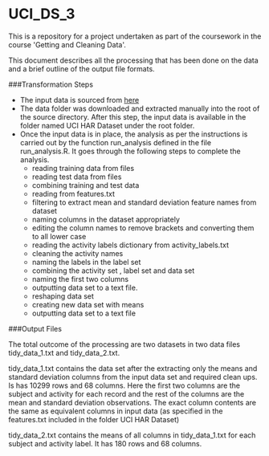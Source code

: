 UCI\_DS\_3
========

This is a repository for a project undertaken as part of the coursework in the course 'Getting and Cleaning Data'. 

This document describes all the processing that has been done on the data and a brief outline of the output file formats.

###Transformation Steps

  - The input data is sourced from [here](https://d396qusza40orc.cloudfront.net/getdata%2Fprojectfiles%2FUCI%20HAR%20Dataset.zip) 
  - The data folder was downloaded and extracted manually into the root of the source directory. After this step, the input data is available in the folder named UCI HAR Dataset under the root folder.
  - Once the input data is in place, the analysis as per the instructions is carried out by the function run\_analysis defined in the file run\_analysis.R. It goes through the following steps to complete the analysis.
    -  reading training data from files
    -  reading test data from files
    -  combining training and test data
    -  reading from features.txt
    -  filtering to extract mean and standard deviation feature names from dataset
    -  naming columns in the dataset appropriately
    -  editing the column names to remove brackets and converting them to all lower case
    -  reading the activity labels dictionary from activity\_labels.txt
    -  cleaning the activity names
    -  naming the labels in the label set
    -  combining the activity set , label set and data set
    -  naming the first two columns
    -  outputting data set to a text file. 
    -  reshaping data set
    -  creating new data set with means 
    -  outputting data set to a text file

###Output Files
  
The total outcome of the processing are two datasets in two data files tidy\_data\_1.txt and tidy\_data\_2.txt. 

tidy\_data\_1.txt contains the data set after the extracting only the means and standard deviation columns from the input data set and required clean ups. Is has 10299 rows and 68 columns. Here the first two columns are the subject and activity for each record and the rest of the columns are the mean and standard deviation observations. The exact column contents are the same as equivalent columns in input data (as specified in the features.txt included in the folder UCI HAR Dataset) 

tidy\_data\_2.txt contains the means of all columns in tidy\_data\_1.txt for each subject and activity label. It has 180 rows and 68 columns.
